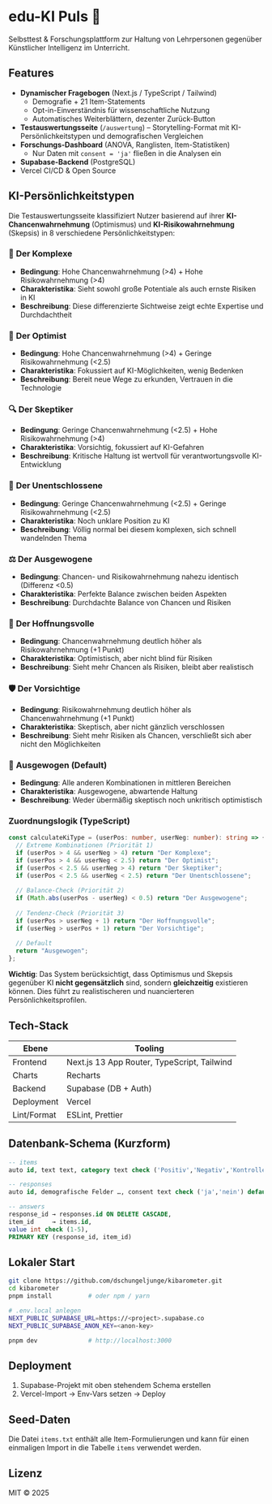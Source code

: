 # edu-KI Puls 🚀

Selbsttest & Forschungsplattform zur Haltung von Lehrpersonen gegenüber Künstlicher Intelligenz im Unterricht.

## Features

- **Dynamischer Fragebogen** (Next.js / TypeScript / Tailwind)
  - Demografie + 21 Item-Statements
  - Opt-in-Einverständnis für wissenschaftliche Nutzung
  - Automatisches Weiterblättern, dezenter Zurück-Button
- **Testauswertungsseite** (`/auswertung`) – Storytelling-Format mit KI-Persönlichkeitstypen und demografischen Vergleichen
- **Forschungs-Dashboard** (ANOVA, Ranglisten, Item-Statistiken)
  - Nur Daten mit `consent = 'ja'` fließen in die Analysen ein
- **Supabase-Backend** (PostgreSQL)
- Vercel CI/CD & Open Source

## KI-Persönlichkeitstypen

Die Testauswertungsseite klassifiziert Nutzer basierend auf ihrer **KI-Chancenwahrnehmung** (Optimismus) und **KI-Risikowahrnehmung** (Skepsis) in 8 verschiedene Persönlichkeitstypen:

### 🧠 **Der Komplexe**
- **Bedingung**: Hohe Chancenwahrnehmung (>4) + Hohe Risikowahrnehmung (>4)
- **Charakteristika**: Sieht sowohl große Potentiale als auch ernste Risiken in KI
- **Beschreibung**: Diese differenzierte Sichtweise zeigt echte Expertise und Durchdachtheit

### 🌟 **Der Optimist**
- **Bedingung**: Hohe Chancenwahrnehmung (>4) + Geringe Risikowahrnehmung (<2.5)
- **Charakteristika**: Fokussiert auf KI-Möglichkeiten, wenig Bedenken
- **Beschreibung**: Bereit neue Wege zu erkunden, Vertrauen in die Technologie

### 🔍 **Der Skeptiker**
- **Bedingung**: Geringe Chancenwahrnehmung (<2.5) + Hohe Risikowahrnehmung (>4)
- **Charakteristika**: Vorsichtig, fokussiert auf KI-Gefahren
- **Beschreibung**: Kritische Haltung ist wertvoll für verantwortungsvolle KI-Entwicklung

### 🤔 **Der Unentschlossene**
- **Bedingung**: Geringe Chancenwahrnehmung (<2.5) + Geringe Risikowahrnehmung (<2.5)
- **Charakteristika**: Noch unklare Position zu KI
- **Beschreibung**: Völlig normal bei diesem komplexen, sich schnell wandelnden Thema

### ⚖️ **Der Ausgewogene**
- **Bedingung**: Chancen- und Risikowahrnehmung nahezu identisch (Differenz <0.5)
- **Charakteristika**: Perfekte Balance zwischen beiden Aspekten
- **Beschreibung**: Durchdachte Balance von Chancen und Risiken

### 🌅 **Der Hoffnungsvolle**
- **Bedingung**: Chancenwahrnehmung deutlich höher als Risikowahrnehmung (+1 Punkt)
- **Charakteristika**: Optimistisch, aber nicht blind für Risiken
- **Beschreibung**: Sieht mehr Chancen als Risiken, bleibt aber realistisch

### 🛡️ **Der Vorsichtige**
- **Bedingung**: Risikowahrnehmung deutlich höher als Chancenwahrnehmung (+1 Punkt)
- **Charakteristika**: Skeptisch, aber nicht gänzlich verschlossen
- **Beschreibung**: Sieht mehr Risiken als Chancen, verschließt sich aber nicht den Möglichkeiten

### 🎯 **Ausgewogen** (Default)
- **Bedingung**: Alle anderen Kombinationen in mittleren Bereichen
- **Charakteristika**: Ausgewogene, abwartende Haltung
- **Beschreibung**: Weder übermäßig skeptisch noch unkritisch optimistisch

### Zuordnungslogik (TypeScript)

```typescript
const calculateKiType = (userPos: number, userNeg: number): string => {
  // Extreme Kombinationen (Priorität 1)
  if (userPos > 4 && userNeg > 4) return "Der Komplexe";
  if (userPos > 4 && userNeg < 2.5) return "Der Optimist";
  if (userPos < 2.5 && userNeg > 4) return "Der Skeptiker";
  if (userPos < 2.5 && userNeg < 2.5) return "Der Unentschlossene";
  
  // Balance-Check (Priorität 2)
  if (Math.abs(userPos - userNeg) < 0.5) return "Der Ausgewogene";
  
  // Tendenz-Check (Priorität 3)
  if (userPos > userNeg + 1) return "Der Hoffnungsvolle";
  if (userNeg > userPos + 1) return "Der Vorsichtige";
  
  // Default
  return "Ausgewogen";
};
```

**Wichtig**: Das System berücksichtigt, dass Optimismus und Skepsis gegenüber KI **nicht gegensätzlich** sind, sondern **gleichzeitig** existieren können. Dies führt zu realistischeren und nuancierteren Persönlichkeitsprofilen.

## Tech-Stack

| Ebene       | Tooling                                      |
|-------------|----------------------------------------------|
| Frontend    | Next.js 13 App Router, TypeScript, Tailwind  |
| Charts      | Recharts                                     |
| Backend     | Supabase (DB + Auth)                         |
| Deployment  | Vercel                                       |
| Lint/Format | ESLint, Prettier                             |

## Datenbank-Schema (Kurzform)

```sql
-- items
auto id, text text, category text check ('Positiv','Negativ','Kontrolle')

-- responses
auto id, demografische Felder …, consent text check ('ja','nein') default 'nein', created_at timestamp

-- answers
response_id → responses.id ON DELETE CASCADE,
item_id     → items.id,
value int check (1-5),
PRIMARY KEY (response_id, item_id)
```

## Lokaler Start

```bash
git clone https://github.com/dschungeljunge/kibarometer.git
cd kibarometer
pnpm install          # oder npm / yarn

# .env.local anlegen
NEXT_PUBLIC_SUPABASE_URL=https://<project>.supabase.co
NEXT_PUBLIC_SUPABASE_ANON_KEY=<anon-key>

pnpm dev              # http://localhost:3000
```

## Deployment

1. Supabase-Projekt mit oben stehendem Schema erstellen
2. Vercel-Import → Env-Vars setzen → Deploy

## Seed-Daten

Die Datei `items.txt` enthält alle Item-Formulierungen und kann für einen einmaligen Import in die Tabelle `items` verwendet werden.

## Lizenz

MIT © 2025
